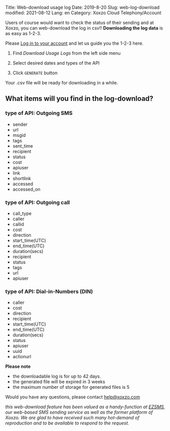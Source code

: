 Title: Web-download usage log
Date: 2019-8-20
Slug: web-log-download
modified: 2021-08-12
Lang: en
Category: Xoxzo Cloud Telephony/Account

Users of course would want to check the status of their sending and at Xoxzo,
you can web-download the log in csv!!
**Downloading the log data** is as easy as 1-2-3.

Please [Log in to your account](https://www.xoxzo.com/en/accounts/login/) and let us guide you the 1-2-3 here.

1. Find _Download Usage Logs_ from the left side menu

2. Select desired dates and types of the API

3. Click `GENERATE` button

Your .csv file will be ready for downloading in a while. 


## What items will you find in the log-download?

### type of API: Outgoing SMS
- sender
- url
- msgid
- tags
- sent_time
- recipient
- status
- cost
- apiuser
- link
- shortlink
- accessed
- accessed_on


### type of API: Outgoing call
- call_type
- caller
- callid
- cost
- direction
- start_time(UTC)
- end_time(UTC)
- duration(secs)
- recipient
- status
- tags
- url
- apiuser


### type of API: Dial-in-Numbers (DIN)
- caller
- cost
- direction
- recipient
- start_time(UTC)
- end_time(UTC)
- duration(secs)
- status
- apiuser
- uuid
- actionurl

**Please note**
* the downloadable log is for up to 42 days.
* the generated file will be expired in 3 weeks
* the maximum number of storage for generated files is 5

Would you have any questions, please contact help@xoxzo.com

_this web-download feature has been valued as a handy-function at [EZSMS](https://www.ezsms.biz/en/), our web-based SMS sending service as well as the former platform of Xoxzo. We are glad to have received such many hot-demand of reproduction and to be available to respond to the request._


